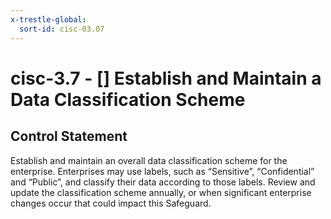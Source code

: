 ```yaml
---
x-trestle-global:
  sort-id: cisc-03.07
---
```


# cisc-3.7 - \[\] Establish and Maintain a Data Classification Scheme

## Control Statement

Establish and maintain an overall data classification scheme for the enterprise. Enterprises may use labels, such as “Sensitive”, “Confidential” and “Public”, and classify their data according to those labels. Review and update the classification scheme annually, or when significant enterprise changes occur that could impact this Safeguard.
